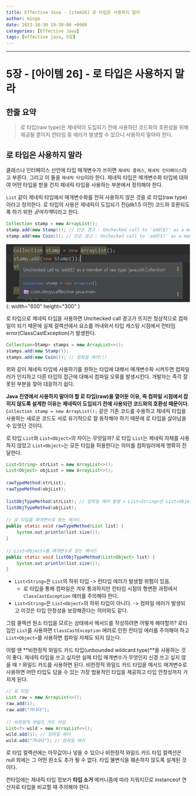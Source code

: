 ```yaml
---
title: Effective Java - [item26] 로 타입은 사용하지 말라
author: mingo
date: 2023-10-30 19:30:00 +0900
categories: [Effective Java]
tags: [effective java, 5장]
---
```


----

# 5장 - [아이템 26] - 로 타입은 사용하지 말라

## 한줄 요약
> 로 타입(raw type)은 제네릭이 도입되기 전에 사용하던 코드와의 호환성을 위해 제공될 뿐이지 런타임 중 에러가 발생할 수 있으니 사용하지 말아야 한다. 

## 로 타입은 사용하지 말라
클래스나 인터페이스 선언에 타입 매개변수가 쓰이면 `제네릭 클래스`, `제네릭 인터페이스`라고 부른다. 그리고 이 둘을 `제네릭 타입`이라 한다.
제네릭 타입은 매개변수화 타입에 대하여 어떤 타입을 받을 건지 제네릭 타입을 사용하는 부분에서 정의해야 한다. 

`List` 같이 제네릭 타입에서 매개변수화를 전혀 사용하지 않은 것을 로 타입(raw type)이라고 정의한다. 로 타입의 사용은 제네릭이 도입되기 전(jdk1.5 이전) 코드와
호환되도록 하기 위한 *궁여지책*이라고 한다.

```java
Collection stamp = new ArrayList();
stamp.add(new Stamp()); // 단순 경고 : Unchecked call to 'add(E)' as a member of raw type 'java.util.Collection'  
stamp.add(new Coin()); // 단순 경고 : Unchecked call to 'add(E)' as a member of raw type 'java.util.Collection' 
```
![Desktop View](/assets/img/post/202310/1.png){: width="600" height="300" }

로 타입으로 제네릭 타입을 사용하면 Unchecked call 경고가 뜨지만 정상적으로 컴파일이 되기 때문에 
실제 컬렉션에서 요소를 꺼내와서 타입 캐스팅 시점에서 런타임 error(ClassCastException)가 발생한다.

```java
Collection<Stamp> stamps = new ArrayList<>();
stamps.add(new Stamp());
stamps.add(new Coin()); // 컴파일 에러!!!
```
위와 같이 제네릭 타입에 사용하기를 원하는 타입에 대해서 매개변수화 시켜두면 컴파일러가 인지하고 다른 타입의 접근에 대해서 컴파일 오류를 발생시킨다.
개발자는 즉각 잘못된 부분을 찾아 대응하기 쉽다. 

**Java 진영에서 사용하지 말아야 할 로 타입(raw)을 열어둔 이유, 즉 컴파일 시점에서 잡히지 않도록 설계한 이유는 제네릭이 도입되기 전에 사용되던 코드와의 호환성 때문이다.**
`Collection stamp = new ArrayList();` 같은 기존 코드를 수용하고 제네릭 타입을 사용하는 새로운 코드도 서로 유기적으로 잘 동작해야 하기 때문에 로 타입을 살아남을 수 있엇던 것이다.

로 타입 `List`와 `List<Object>`의 차이는 무엇일까?
로 타입 `List`는 제네릭 자체를 사용하지 않았고 `List<Object>`는 모든 타입을 허용한다는 의미를 컴파일러에게 명확히 전달한다.
```java
List<String> strList = new ArrayList<>();
List<Object> objList = new ArrayList<>();

rawTypeMethod(strList);
rawTypeMethod(objList);

listObjTypeMethod(strList); // 컴파일 에러 발생 = List<String>은 List<Object>의 하위 타입이 아니다!!
listObjTypeMethod(objList);

// 로 타입을 매개변수로 받는 메서드
public static void rawTypeMethod(List list) {
    System.out.println(list.size());
}

// List<Object>를 매개변수로 받는 메서드
public static void listObjTypeMethod(List<Object> list) {
    System.out.println(list.size());
}
```
 - `List<String>`은 `List`의 하위 타입 -> 런타임 에러가 발생할 위험이 있음.
   - 로 타입을 통해 컴파일은 겨우 통과하지만 런타임 시점의 형변환 과정에서 `ClassCastException` 에러를 주의해야 한다.
 - `List<String>`은 `List<Object>`의 하위 타입이 아니다. -> 컴파일 에러가 발생되고 이것은 타입 안정성을 보장해준다는 의미와도 같다.

그럼 콜렉션 원소 타입을 모르는 상태에서 메서드를 작성하려면 어떻게 해야할까?
로타입인 `List`를 사용하면 `ClassCastException` 에러로 인한 런타임 에러를 주의해야 하고 `List<Object>`를 사용하면 컴파일 자체도 되지 않는다.

이럴 땐 **비한정적 와일드 카드 타입(unbounded wildcard type)**을 사용하는 것이 좋다. 
제네릭 타입을 쓰고 싶지만 실제 타입 매개변수가 무엇인지 신경 쓰고 싶지 않을 때 `?` 와일드 카드를 사용하면 된다.
비한정적 와일드 카드 타입을 메서드 매겨변수로 사용하면 어떤 타입도 담을 수 있는 가장 범용적인 타입을 제공하고 타입 안정성까지 가지게 된다.

```java
// 로 타입
List raw = new ArrayList<>();
raw.add(1);
raw.add("가나다");

// 비한정적 와일드 카드 타입
List<?> wild = new ArrayList<>();
wild.add(1); // 컴파일 에러
wild.add("가나다"); // 컴파일 에러
```
로 타입 컬렉션에는 아무값이나 넣을 수 있으나 비한정적 와일드 카드 타입  컬렉션은 null 외에는 그 어떤 원소도 추가 될 수 없다. 타입 불변식을 훼손하지 않도록 설계된 것이다.

런타임에는 제네릭 타입 정보가 **타입 소거** 메커니즘에 따라 지워지므로 instanceof 연산자로 타입을 비교할 때 주의해야 한다.
